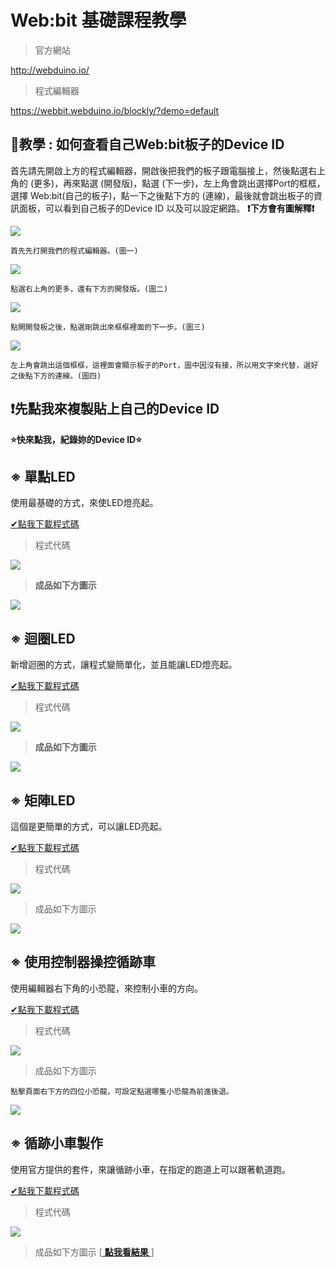 # Web:bit 基礎課程教學
> 官方網站
> 
http://webduino.io/
> 程式編輯器
> 
https://webbit.webduino.io/blockly/?demo=default

## 🔰教學 : 如何查看自己Web:bit板子的Device ID 
首先請先開啟上方的程式編輯器，開啟後把我們的板子跟電腦接上，然後點選右上角的 (更多)，再來點選 (開發版)，點選 (下一步)，左上角會跳出選擇Port的框框，選擇 Web:bit(自己的板子)，點一下之後點下方的 (連線)，最後就會跳出板子的資訊面板，可以看到自己板子的Device ID 以及可以設定網路。 **❗下方會有圖解釋❗**

![](https://i.imgur.com/yn7mZJx.png)
```
首先先打開我們的程式編輯器。(圖一)
```
![](https://i.imgur.com/XX1v3ym.png)
```
點選右上角的更多，還有下方的開發版。(圖二)
```
![](https://i.imgur.com/fJ8r4oz.png)
```
點開開發板之後，點選剛跳出來框框裡面的下一步。(圖三)
```
![](https://i.imgur.com/lMa77kv.png)
```
左上角會跳出這個框框，這裡面會顯示板子的Port，圖中因沒有接，所以用文字來代替，選好之後點下方的連線。(圖四)
```

## ❗先點我來複製貼上自己的Device ID
**⭐快來點我，紀錄妳的Device ID⭐**

## ※ 單點LED
使用最基礎的方式，來使LED燈亮起。

[✔點我下載程式碼](https://download850.mediafire.com/dg7ww04fypbg2_QjAQ-9446g4oKDXOsLbKG-_pYOAMPkt-9p3DbUnZp81Rvep7fB2erEOZ_LiHX85gRcMUOdeCd84Dk9/63e2ntvn5wchtuz/%E7%9F%A9%E9%99%A3led.json)
> 程式代碼

![](https://i.imgur.com/zeYpc80.png)

> **成品如下方圖示**

![](https://i.imgur.com/HVIbLgJ.png)

## ※ 迴圈LED
新增迴圈的方式，讓程式變簡單化，並且能讓LED燈亮起。

[✔點我下載程式碼](https://download1582.mediafire.com/qjuebfuzkzggSmLXoYTg4YI8_jJRw8u6PgR0NGslTC2GjK-a537jfT6Q8APR3PAnvkQBa7d2RGFUuK_3s8DUZFEo0Ysg/vnq62drs499kf94/%E8%BF%B4%E5%9C%88led.json)
> 程式代碼
>
![](https://i.imgur.com/Wihgp75.png)

> **成品如下方圖示**

![](https://i.imgur.com/CkKOzpj.png)

## ※ 矩陣LED
這個是更簡單的方式，可以讓LED亮起。

[✔點我下載程式碼](https://download1507.mediafire.com/xeop2kwxoszgNxYXkLlilIAXqdKdELdR55oyFWqowIRyY94IG6LlA_T8dDaT_9cOhkhbQQ8VDEej3SZhcwQW05EMcTI1/5ckodudhzycj0ac/%E5%96%AE%E9%BB%9Eled.json)
> 程式代碼

![](https://i.imgur.com/aeMow01.png)

> 成品如下方圖示

![](https://i.imgur.com/SMjEX5u.png)

## ※ 使用控制器操控循跡車
使用編輯器右下角的小恐龍，來控制小車的方向。

[✔點我下載程式碼](https://download1585.mediafire.com/vewo5exm6mfgOvjer8sSztf4kQmM8fSmRu_XIWye3P8Qu_IUA4wji7IlIoYaYgvLAtdMKGYcGKLXwMljhqSFoV_TCgUr/qimk4vf0oihk453/%E5%BE%AA%E6%A9%9F%E8%BB%8A%E9%81%99%E6%8E%A7%E5%99%A8.json)
> 程式代碼

![](https://i.imgur.com/lR9DYu5.png)

> 成品如下方圖示
```
點擊頁面右下方的四位小恐龍，可設定點選哪隻小恐龍為前進後退。
```
![](https://i.imgur.com/WE4E0tE.png)

## ※ 循跡小車製作
使用官方提供的套件，來讓循跡小車，在指定的跑道上可以跟著軌道跑。

[✔點我下載程式碼](https://download1531.mediafire.com/ybzcf9efrpegVmX4dyPwej2D5LY3SHqHcsO78Klh_fqAqX-03nrX50tRrmymgmfnkvjY-j-a04OFOqPJ2TDjIdRXwGx4/ml9nhby5b84xlac/%E5%BE%AA%E6%A9%9F%E8%BB%8A%E8%87%AA%E8%B5%B0.json)
> 程式代碼

![](https://i.imgur.com/U5LPVEc.png)

> 成品如下方圖示
[[ **點我看結果** ](https://youtu.be/ixV5RnBAKHI)]

